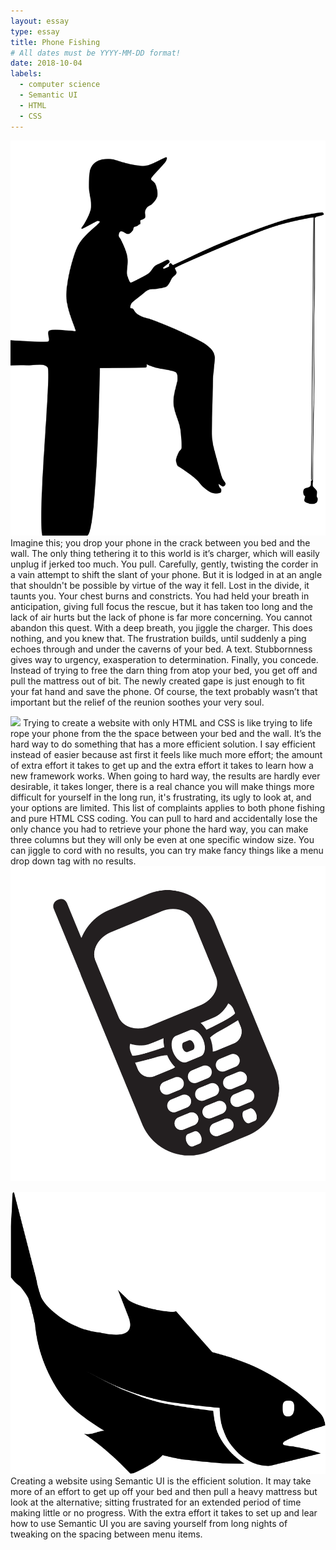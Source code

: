 ```yaml
---
layout: essay
type: essay
title: Phone Fishing
# All dates must be YYYY-MM-DD format!
date: 2018-10-04
labels:
  - computer science
  - Semantic UI
  - HTML
  - CSS
---
```


[<img class="ui right medium image" src="../images/fishing.png">](https://openclipart.org/detail/254447/fishing-boy-silhouette)
Imagine this; you drop your phone in the crack between you bed and the wall. The only thing tethering it to this world is it’s charger, which will easily unplug if jerked too much. You pull. Carefully, gently, twisting the corder in a vain attempt to shift the slant of your phone. But it is lodged in at an angle that shouldn't be possible by virtue of the way it fell.  Lost in the divide, it taunts you. Your chest burns and constricts. You had held your breath in anticipation, giving full focus the rescue, but it has taken too long and the lack of air hurts but the lack of phone is far more concerning. You cannot abandon this quest. With a deep breath, you jiggle the charger. This does nothing, and you knew that. The frustration builds, until suddenly a ping echoes through and under the caverns of your bed. A text. Stubbornness gives way to urgency, exasperation to  determination. Finally, you concede. Instead of trying to free the darn thing from atop your bed, you get off and pull the mattress out of bit. The newly created gape is just enough to fit your fat hand and save the phone. Of course, the text probably wasn’t that important but the relief of the reunion soothes your very soul. 

[<img class="ui tiny left circular floated image" src="https://react.semantic-ui.com/logo.png">](https://react.semantic-ui.com/)
Trying to create a website with only HTML and CSS is like trying to life rope your phone from the the space between your bed and the wall. It’s the hard way to do something that has a more efficient solution. I say efficient instead of easier because ast first it feels like much more effort; the amount of extra effort it takes to get up and the extra effort it takes to learn how a new framework works.  When going to hard way, the results are hardly ever desirable, it takes longer, there is a real chance you will make things more difficult for yourself in the long run, it's frustrating, its ugly to look at, and your options are limited. This list of complaints applies to both phone fishing and pure HTML CSS coding. You can pull to hard and accidentally lose the only chance you had to retrieve your phone the hard way, you can make three columns but they will only be even at one specific window size. You can jiggle to cord with no results, you can try make fancy things like a menu drop down tag with no results. [<img class="ui tiny right circular floated image" src="../images/phone.png">](https://www.clipartmax.com/download/m2i8K9A0Z5A0H7i8_mobile-phone-social-studies-clipart-explore-pictures-phone-clipart-transparent-background/)

[<img class="ui tiny center circular floated image" src="../images/fish.png">](https://www.clipartmax.com/middle/m2K9A0m2Z5m2m2A0_fish-black-and-white-tropical-fish-clip-art-black-and-clip-art/)
Creating a website using Semantic UI is the efficient solution. It may take more of an effort to get up off your bed and then pull a heavy mattress but look at the alternative; sitting frustrated for an extended period of time making little or no progress. With the extra effort it takes to set up and lear how to use Semantic UI you are saving yourself from long nights of tweaking on the spacing between menu items. 
